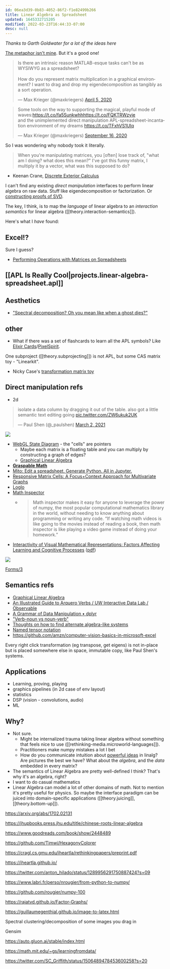 ```yaml
---
id: 06ea3d39-0b83-4052-86f2-f1e82499b266
title: Linear Algebra as Spreadsheet
updated: 1645332715205
modified: 2022-03-23T16:44:33-07:00
desc: null
---
```


_Thanks to Garth Goldwater for a lot of the ideas here_

[The metaphor isn't mine](https://betterexplained.com/articles/linear-algebra-guide/). But it's a good one!

<blockquote class="twitter-tweet"><p lang="en" dir="ltr">Is there an intrinsic reason MATLAB-esque tasks can&#39;t be as WYSIWYG as a spreadsheet?<br><br>How do you represent matrix multiplication in a graphical environment? I want to drag and drop my eigendecomposition as tangibly as a sort operation.</p>&mdash; Max Krieger (@maxkriegers) <a href="https://twitter.com/maxkriegers/status/1246619921896873985?ref_src=twsrc%5Etfw">April 5, 2020</a></blockquote> <script async src="https://platform.twitter.com/widgets.js" charset="utf-8"></script>

<blockquote class="twitter-tweet"><p lang="en" dir="ltr">Some tools on the way to supporting the magical, playful mode of waves:<a href="https://t.co/fa5Sunkwhh">https://t.co/fa5Sunkwhh</a><a href="https://t.co/FQKTRWzyje">https://t.co/FQKTRWzyje</a><br>and the unimplemented direct manipulation APL-spreadsheet-incantation environment of my dreams <a href="https://t.co/TFxhVS1UIq">https://t.co/TFxhVS1UIq</a></p>&mdash; Max Krieger (@maxkriegers) <a href="https://twitter.com/maxkriegers/status/1306129848038027265?ref_src=twsrc%5Etfw">September 16, 2020</a></blockquote> <script async src="https://platform.twitter.com/widgets.js" charset="utf-8"></script>

So I was wondering why nobody took it literally.

> When you're manipulating matrices, you [often] lose track of, "what am I doing? what does this mean?" I've got this funny matrix, I multiply it by a vector, what was this supposed to do?

- Keenan Crane, [Discrete Exterior Calculus](https://youtu.be/-cUhuzwW-_A)

I can't find any existing _direct manipulation_ interfaces to perform linear algebra on raw data. Stuff like eigendecomposition or factorization. Or [constructing proofs of SVD](http://cognitivemedium.com/emm/emm.html).

The key, I think, is to map the _language_ of linear algebra to an _interaction semantics_ for linear algebra ([[theory.interaction-semantics]]).

Here's what I _have_ found:

## Excel!?

Sure I guess?

- [Performing Operations with Matrices on Spreadsheets](https://www.jstor.org/stable/27970545?seq=1)

## [[APL Is Really Cool|projects.linear-algebra-spreadsheet.apl]]

## Aesthetics

- ["Spectral decomposition? Oh you mean like when a ghost dies?"](https://twitter.com/likethebuilder/status/1326583332306554880?s=19)

## other

- What if there was a set of flashcards to learn all the APL symbols? Like [Elixir Cards](https://elixircards.co.uk/)/[PixelSpirit](https://patriciogonzalezvivo.github.io/PixelSpiritDeck/).

One subproject ([[theory.subprojecting]]) is not APL, but some CAS matrix toy - "Linearkit".

- Nicky Case's [transformation matrix toy](https://ncase.me/matrix/)

## Direct manipulation refs

- 2d

<blockquote class="twitter-tweet"><p lang="en" dir="ltr">isolate a data column by dragging it out of the table. also got a little semantic text editing going <a href="https://t.co/ZW6ukuk2UK">pic.twitter.com/ZW6ukuk2UK</a></p>&mdash; Paul Shen (@_paulshen) <a href="https://twitter.com/_paulshen/status/1366801887341649924?ref_src=twsrc%5Etfw">March 2, 2021</a></blockquote> <script async src="https://platform.twitter.com/widgets.js" charset="utf-8"></script>

![](assets/images/2021-03-09-21-13-39.png)

- [WebGL State Diagram](https://webglfundamentals.org/webgl/lessons/resources/webgl-state-diagram.html) - the "cells" are pointers
  - Maybe each matrix is a floating table and you can multiply by constructing a graph of edges?
  - [Graphical Linear Algebra](https://graphicallinearalgebra.net/)
- [**Graspable Math**](https://graspablemath.com/)
- [Mito: Edit a spreadsheet. Generate Python. All in Jupyter.](https://trymito.io/)
- [Responsive Matrix Cells: A Focus+Context Approach for Multivariate Graphs](https://imld.de/en/research/research-projects/responsive-matrix-cells/)
- [Loglo](https://loglo.app/)
- [Math Inspector](https://mathinspector.com/)
  - > Math inspector makes it easy for anyone to leverage the power of numpy, the most popular computational mathematics library in the world, without needing to know anything about programming or writing any code. “If watching math videos is like going to the movies instead of reading a book, then math inspector is like playing a video game instead of doing your homework.”
- [Interactivity of Visual Mathematical Representations: Factors Affecting Learning and Cognitive Processes](https://eric.ed.gov/?id=EJ726333) ([pdf](../assets/interactive-math-tools.pdf))

![](assets/images/2021-02-01-17-39-06.png)

[Forms/3](https://pdfs.semanticscholar.org/a074/a04c61f097ee9ad13f9061aee95d1dd0c01f.pdf)

## Semantics refs

- [Graphical Linear Algebra](https://graphicallinearalgebra.net/)
- [An Illustrated Guide to Arquero Verbs / UW Interactive Data Lab / Observable](https://observablehq.com/@uwdata/an-illustrated-guide-to-arquero-verbs)
- [A Grammar of Data Manipulation • dplyr](https://dplyr.tidyverse.org/)
- ["Verb-noun vs noun-verb"](https://mobile.twitter.com/tophtucker/status/1278184444428529665?s=19)
- [Thoughts on how to find alternate algebra-like systems](https://westoncb.blogspot.com/2017/10/thoughts-on-how-to-find-alternate.html)
- [Named tensor notation](https://namedtensor.github.io/)
- https://github.com/amzn/computer-vision-basics-in-microsoft-excel

Every right click transformation (eg transpose, get eigens) is not in-place but is placed somewhere else in space, immutable copy, like Paul Shen's systems.

## Applications

- Learning, proving, playing
- graphics pipelines (in 2d case of env layout)
- statistics
- DSP (vision - convolutions, audio)
- ML

## Why?

- Not sure.
  - Might be internalized trauma taking linear algebra without something that feels nice to use ([[rethinking-media.microworld-languages]]).
  - Practitioners make numpy mistakes a lot I bet
  - How do you communicate intuition about [powerful ideas](https://llk.media.mit.edu/courses/readings/Papert-Big-Idea.pdf) in linalg? Are pictures the best we have? What about the _algebra_, and the _data_ embedded in every matrix?
- The semantics of Linear Algebra are pretty well-defined I think? That's why it's an algebra, right?
- I want to do casual mathematics
- Linear Algebra can model a lot of other domains of math. Not to mention it's pretty useful for physics. So maybe the interface paradigm can be juiced into domain-specific applications ([[theory.juicing]], [[theory.bottom-up]]).

https://arxiv.org/abs/1702.02131

https://jhupbooks.press.jhu.edu/title/chinese-roots-linear-algebra

https://www.goodreads.com/book/show/2448489

https://github.com/Timwi/HexagonyColorer

https://cragl.cs.gmu.edu/iheartla/rethinkingpapers/preprint.pdf

https://iheartla.github.io/

https://twitter.com/anton_hilado/status/1289956291750887424?s=09

https://www.labri.fr/perso/nrougier/from-python-to-numpy/

https://github.com/rougier/numpy-100

https://rajatvd.github.io/Factor-Graphs/

https://guillaumegenthial.github.io/image-to-latex.html

Spectral clustering/decomposition of some images you drag in

Gensim

https://auto.gluon.ai/stable/index.html

https://math.mit.edu/~gs/learningfromdata/

https://twitter.com/SC_Griffith/status/1506489478453600258?s=20
